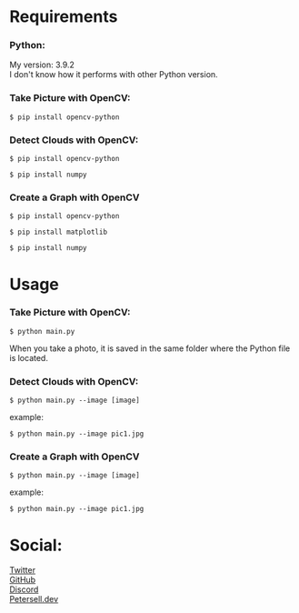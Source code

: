 # Requirements

### Python:
My version: 3.9.2  
I don't know how it performs with other Python version.

### Take Picture with OpenCV:
```
$ pip install opencv-python
```

### Detect Clouds with OpenCV:
```
$ pip install opencv-python
```  
```
$ pip install numpy
```

### Create a Graph with OpenCV
```
$ pip install opencv-python
```
```
$ pip install matplotlib
```
```
$ pip install numpy
```

# Usage
### Take Picture with OpenCV:
```
$ python main.py
```  
When you take a photo, it is saved in the same folder where the Python file is located.

### Detect Clouds with OpenCV:
```
$ python main.py --image [image]
```  
example:  
```
$ python main.py --image pic1.jpg
```

### Create a Graph with OpenCV
```
$ python main.py --image [image]
```  
example:  
```
$ python main.py --image pic1.jpg
```

# Social:
[Twitter](https://twitter.com/420johann)  
[GitHub](https://github.com/JohannLULW/)  
[Discord](https://discord.gg/uNE3UrE5)  
[Petersell.dev](https://petersell.dev)

